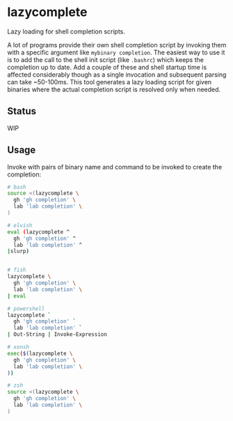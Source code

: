 # lazycomplete

Lazy loading for shell completion scripts.

A lot of programs provide their own shell completion script by invoking them with a specific argument like `mybinary completion`. The easiest way to use it is to add the call to the shell init script (like `.bashrc`) which keeps the completion up to date. Add a couple of these and shell startup time is affected considerably though as a single invocation and subsequent parsing can take ~50-100ms. This tool generates a lazy loading script for given binaries where the actual completion script is resolved only when needed.
## Status

WIP

## Usage

Invoke with pairs of binary name and command to be invoked to create the completion:

```sh
# bash
source <(lazycomplete \
  gh 'gh completion' \
  lab 'lab completion' \
)

# elvish
eval (lazycomplete ^
  gh 'gh completion' ^
  lab 'lab completion' ^
|slurp)


# fish
lazycomplete \
  gh 'gh completion' \
  lab 'lab completion' \
| eval

# powershell
lazycomplete `
  gh 'gh completion' `
  lab 'lab completion' `
| Out-String | Invoke-Expression

# xonsh
exec($(lazycomplete \
  gh 'gh completion' \
  lab 'lab completion' \
))

# zsh
source <(lazycomplete \
  gh 'gh completion' \
  lab 'lab completion' \
)
```
